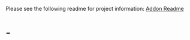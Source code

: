 Please see the following readme for project information:
[Addon Readme](addons/grid_display/README.md)
# -
